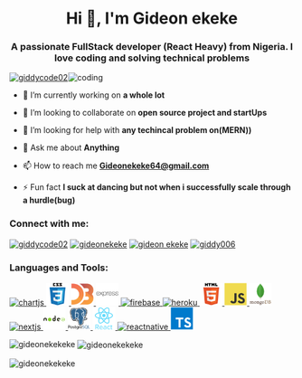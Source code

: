 <h1 align="center">Hi 👋, I'm Gideon ekeke</h1>
<h3 align="center">A passionate FullStack developer (React Heavy) from Nigeria. I love coding and solving technical problems</h3>
<img align="right" alt = "coding" width = "400" src = "https://cdn.dribbble.com/users/1162077/screenshots/3848914/programmer.gif">

<p align="left"> <a href="https://twitter.com/giddycode02" target="blank"><img src="https://img.shields.io/twitter/follow/giddycode02?logo=twitter&style=for-the-badge" alt="giddycode02" /></a> </p>

- 🔭 I’m currently working on **a whole lot**

- 👯 I’m looking to collaborate on **open source project and startUps**

- 🤝 I’m looking for help with **any techincal problem on(MERN))**

- 💬 Ask me about **Anything**

- 📫 How to reach me **Gideonekeke64@gmail.com**

- ⚡ Fun fact **I suck at dancing but not when i successfully scale through a hurdle(bug)**

<h3 align="left">Connect with me:</h3>
<p align="left">
<a href="https://twitter.com/giddycode02" target="blank"><img align="center" src="https://raw.githubusercontent.com/rahuldkjain/github-profile-readme-generator/master/src/images/icons/Social/twitter.svg" alt="giddycode02" height="30" width="40" /></a>
<a href="https://linkedin.com/in/gideonekeke" target="blank"><img align="center" src="https://raw.githubusercontent.com/rahuldkjain/github-profile-readme-generator/master/src/images/icons/Social/linked-in-alt.svg" alt="gideonekeke" height="30" width="40" /></a>
<a href="https://fb.com/gideon ekeke" target="blank"><img align="center" src="https://raw.githubusercontent.com/rahuldkjain/github-profile-readme-generator/master/src/images/icons/Social/facebook.svg" alt="gideon ekeke" height="30" width="40" /></a>
<a href="https://instagram.com/giddy006" target="blank"><img align="center" src="https://raw.githubusercontent.com/rahuldkjain/github-profile-readme-generator/master/src/images/icons/Social/instagram.svg" alt="giddy006" height="30" width="40" /></a>
</p>

<h3 align="left">Languages and Tools:</h3>
<p align="left"> <a href="https://www.chartjs.org" target="_blank" rel="noreferrer"> <img src="https://www.chartjs.org/media/logo-title.svg" alt="chartjs" width="40" height="40"/> </a> <a href="https://www.w3schools.com/css/" target="_blank" rel="noreferrer"> <img src="https://raw.githubusercontent.com/devicons/devicon/master/icons/css3/css3-original-wordmark.svg" alt="css3" width="40" height="40"/> </a> <a href="https://d3js.org/" target="_blank" rel="noreferrer"> <img src="https://raw.githubusercontent.com/devicons/devicon/master/icons/d3js/d3js-original.svg" alt="d3js" width="40" height="40"/> </a> <a href="https://expressjs.com" target="_blank" rel="noreferrer"> <img src="https://raw.githubusercontent.com/devicons/devicon/master/icons/express/express-original-wordmark.svg" alt="express" width="40" height="40"/> </a> <a href="https://firebase.google.com/" target="_blank" rel="noreferrer"> <img src="https://www.vectorlogo.zone/logos/firebase/firebase-icon.svg" alt="firebase" width="40" height="40"/> </a> <a href="https://heroku.com" target="_blank" rel="noreferrer"> <img src="https://www.vectorlogo.zone/logos/heroku/heroku-icon.svg" alt="heroku" width="40" height="40"/> </a> <a href="https://www.w3.org/html/" target="_blank" rel="noreferrer"> <img src="https://raw.githubusercontent.com/devicons/devicon/master/icons/html5/html5-original-wordmark.svg" alt="html5" width="40" height="40"/> </a> <a href="https://developer.mozilla.org/en-US/docs/Web/JavaScript" target="_blank" rel="noreferrer"> <img src="https://raw.githubusercontent.com/devicons/devicon/master/icons/javascript/javascript-original.svg" alt="javascript" width="40" height="40"/> </a> <a href="https://www.mongodb.com/" target="_blank" rel="noreferrer"> <img src="https://raw.githubusercontent.com/devicons/devicon/master/icons/mongodb/mongodb-original-wordmark.svg" alt="mongodb" width="40" height="40"/> </a> <a href="https://nextjs.org/" target="_blank" rel="noreferrer"> <img src="https://cdn.worldvectorlogo.com/logos/nextjs-2.svg" alt="nextjs" width="40" height="40"/> </a> <a href="https://nodejs.org" target="_blank" rel="noreferrer"> <img src="https://raw.githubusercontent.com/devicons/devicon/master/icons/nodejs/nodejs-original-wordmark.svg" alt="nodejs" width="40" height="40"/> </a> <a href="https://www.postgresql.org" target="_blank" rel="noreferrer"> <img src="https://raw.githubusercontent.com/devicons/devicon/master/icons/postgresql/postgresql-original-wordmark.svg" alt="postgresql" width="40" height="40"/> </a> <a href="https://reactjs.org/" target="_blank" rel="noreferrer"> <img src="https://raw.githubusercontent.com/devicons/devicon/master/icons/react/react-original-wordmark.svg" alt="react" width="40" height="40"/> </a> <a href="https://reactnative.dev/" target="_blank" rel="noreferrer"> <img src="https://reactnative.dev/img/header_logo.svg" alt="reactnative" width="40" height="40"/> </a> <a href="https://www.typescriptlang.org/" target="_blank" rel="noreferrer"> <img src="https://raw.githubusercontent.com/devicons/devicon/master/icons/typescript/typescript-original.svg" alt="typescript" width="40" height="40"/> </a> </p>

<p><img align="left" src="https://github-readme-stats.vercel.app/api/top-langs?username=gideonekekeke&show_icons=true&locale=en&layout=compact" alt="gideonekekeke" /></p>

<p>&nbsp;<img align="center" src="https://github-readme-stats.vercel.app/api?username=gideonekekeke&show_icons=true&locale=en" alt="gideonekekeke" /></p>

<p><img align="center" src="https://github-readme-streak-stats.herokuapp.com/?user=gideonekekeke&" alt="gideonekekeke" /></p>
